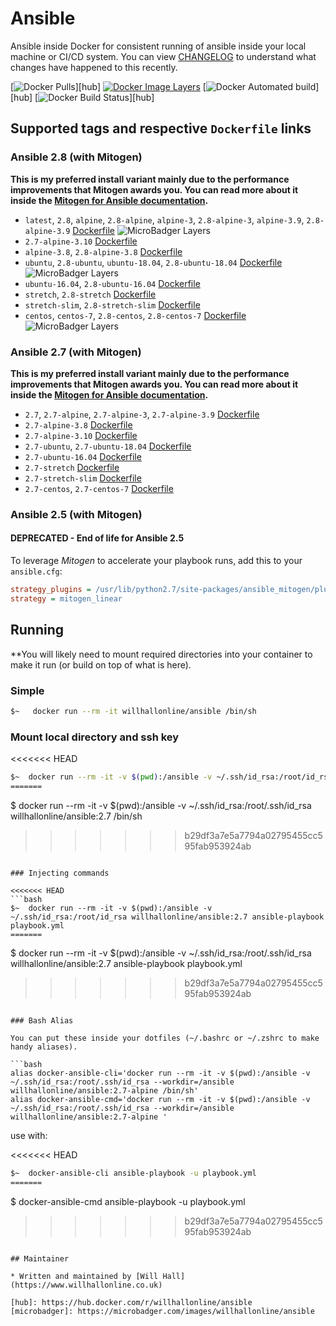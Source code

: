 # Ansible

Ansible inside Docker for consistent running of ansible inside your local machine or CI/CD system. You can view [CHANGELOG](https://github.com/willhallonline/docker-ansible/blob/master/CHANGELOG.md) to understand what changes have happened to this recently.

[![Docker Pulls](https://img.shields.io/docker/pulls/willhallonline/ansible.svg "Docker Pulls")][hub] [![](https://images.microbadger.com/badges/image/willhallonline/ansible.svg "Docker Image Layers")](https://microbadger.com/images/willhallonline/ansible "Get your own image badge on microbadger.com") [![Docker Automated build](https://img.shields.io/docker/automated/willhallonline/ansible.svg "Docker Automated Build")][hub] [![Docker Build Status](https://img.shields.io/docker/build/willhallonline/ansible.svg "Docker Build Status")][hub]

## Supported tags and respective ```Dockerfile``` links

### Ansible 2.8 (with Mitogen)

**This is my preferred install variant mainly due to the performance improvements that Mitogen awards you. You can read more about it inside the [Mitogen for Ansible documentation](https://mitogen.readthedocs.io/en/stable/ansible.html).**

* `latest`, `2.8`, `alpine`, `2.8-alpine`, `alpine-3`, `2.8-alpine-3`,  `alpine-3.9`, `2.8-alpine-3.9` [Dockerfile](https://github.com/willhallonline/docker-ansible/blob/master/ansible28/alpine39/Dockerfile) ![MicroBadger Layers](https://img.shields.io/microbadger/layers/willhallonline/ansible/alpine.svg)
* `2.7-alpine-3.10` [Dockerfile](https://github.com/willhallonline/docker-ansible/blob/master/ansible28/alpine310/Dockerfile)
* `alpine-3.8`, `2.8-alpine-3.8` [Dockerfile](https://github.com/willhallonline/docker-ansible/blob/master/ansible28/alpine38/Dockerfile)
* `ubuntu`, `2.8-ubuntu`, `ubuntu-18.04`, `2.8-ubuntu-18.04` [Dockerfile](https://github.com/willhallonline/docker-ansible/blob/master/ansible28/ubuntu1804/Dockerfile) ![MicroBadger Layers](https://img.shields.io/microbadger/layers/willhallonline/ansible/ubuntu.svg)
* `ubuntu-16.04`, `2.8-ubuntu-16.04` [Dockerfile](https://github.com/willhallonline/docker-ansible/blob/master/ansible28/ubuntu1604/Dockerfile)
* `stretch`, `2.8-stretch` [Dockerfile](https://github.com/willhallonline/docker-ansible/blob/master/ansible28/debian-stretch/Dockerfile)
* `stretch-slim`, `2.8-stretch-slim` [Dockerfile](https://github.com/willhallonline/docker-ansible/blob/master/ansible28/debian-stretch-slim/Dockerfile)
* `centos`, `centos-7`, `2.8-centos`, `2.8-centos-7` [Dockerfile](https://github.com/willhallonline/docker-ansible/blob/master/ansible28/centos7/Dockerfile) ![MicroBadger Layers](https://img.shields.io/microbadger/layers/willhallonline/ansible/centos.svg)

### Ansible 2.7 (with Mitogen)

**This is my preferred install variant mainly due to the performance improvements that Mitogen awards you. You can read more about it inside the [Mitogen for Ansible documentation](https://mitogen.readthedocs.io/en/stable/ansible.html).**

* `2.7`, `2.7-alpine`, `2.7-alpine-3`, `2.7-alpine-3.9` [Dockerfile](https://github.com/willhallonline/docker-ansible/blob/master/ansible27/alpine39/Dockerfile)
* `2.7-alpine-3.8` [Dockerfile](https://github.com/willhallonline/docker-ansible/blob/master/ansible27/alpine38/Dockerfile)
* `2.7-alpine-3.10` [Dockerfile](https://github.com/willhallonline/docker-ansible/blob/master/ansible27/alpine310/Dockerfile)
* `2.7-ubuntu`, `2.7-ubuntu-18.04` [Dockerfile](https://github.com/willhallonline/docker-ansible/blob/master/ansible27/ubuntu1804/Dockerfile)
* `2.7-ubuntu-16.04` [Dockerfile](https://github.com/willhallonline/docker-ansible/blob/master/ansible27/ubuntu1604/Dockerfile)
* `2.7-stretch` [Dockerfile](https://github.com/willhallonline/docker-ansible/blob/master/ansible27/debian-stretch/Dockerfile)
* `2.7-stretch-slim` [Dockerfile](https://github.com/willhallonline/docker-ansible/blob/master/ansible27/debian-stretch-slim/Dockerfile)
* `2.7-centos`, `2.7-centos-7` [Dockerfile](https://github.com/willhallonline/docker-ansible/blob/master/ansible27/centos7/Dockerfile)

### Ansible 2.5 (with Mitogen)

#### DEPRECATED - End of life for Ansible 2.5

To leverage *Mitogen* to accelerate your playbook runs, add this to your ```ansible.cfg```:

```ini
strategy_plugins = /usr/lib/python2.7/site-packages/ansible_mitogen/plugins/strategy
strategy = mitogen_linear
```

## Running

**You will likely need to mount required directories into your container to make it run (or build on top of what is here).

### Simple

```bash
$~   docker run --rm -it willhallonline/ansible /bin/sh
```

### Mount local directory and ssh key

<<<<<<< HEAD
```bash
$~  docker run --rm -it -v $(pwd):/ansible -v ~/.ssh/id_rsa:/root/id_rsa willhallonline/ansible:2.7 /bin/sh
=======
```
$   docker run --rm -it -v $(pwd):/ansible -v ~/.ssh/id_rsa:/root/.ssh/id_rsa willhallonline/ansible:2.7 /bin/sh
>>>>>>> b29df3a7e5a7794a02795455cc595fab953924ab
```

### Injecting commands

<<<<<<< HEAD
```bash
$~  docker run --rm -it -v $(pwd):/ansible -v ~/.ssh/id_rsa:/root/id_rsa willhallonline/ansible:2.7 ansible-playbook playbook.yml
=======
```
$   docker run --rm -it -v $(pwd):/ansible -v ~/.ssh/id_rsa:/root/.ssh/id_rsa willhallonline/ansible:2.7 ansible-playbook playbook.yml
>>>>>>> b29df3a7e5a7794a02795455cc595fab953924ab
```

### Bash Alias

You can put these inside your dotfiles (~/.bashrc or ~/.zshrc to make handy aliases).

```bash
alias docker-ansible-cli='docker run --rm -it -v $(pwd):/ansible -v ~/.ssh/id_rsa:/root/.ssh/id_rsa --workdir=/ansible willhallonline/ansible:2.7-alpine /bin/sh'
alias docker-ansible-cmd='docker run --rm -it -v $(pwd):/ansible -v ~/.ssh/id_rsa:/root/.ssh/id_rsa --workdir=/ansible willhallonline/ansible:2.7-alpine '
```

use with:

<<<<<<< HEAD
```bash
$~  docker-ansible-cli ansible-playbook -u playbook.yml
=======
```
$  docker-ansible-cmd ansible-playbook -u playbook.yml
>>>>>>> b29df3a7e5a7794a02795455cc595fab953924ab
```

## Maintainer

* Written and maintained by [Will Hall](https://www.willhallonline.co.uk)

[hub]: https://hub.docker.com/r/willhallonline/ansible
[microbadger]: https://microbadger.com/images/willhallonline/ansible
